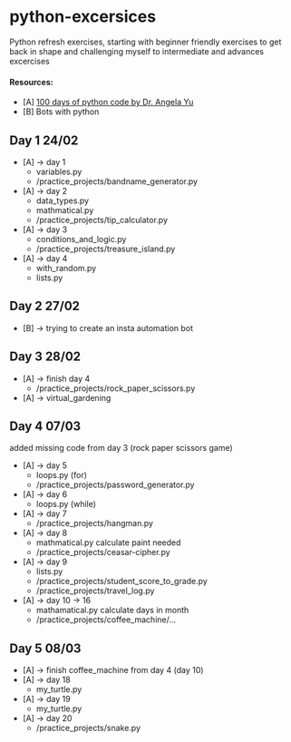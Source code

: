 # python-excersices
Python refresh exercises, 
starting with beginner friendly exercises to get back in shape and challenging myself to intermediate and advances excercises

#### Resources:
- [A] [100 days of python code by Dr. Angela Yu](https://www.udemy.com/course/100-days-of-code/)
- [B] Bots with python

## Day 1 24/02
- [A] -> day 1
    - variables.py
    - /practice_projects/bandname_generator.py
- [A] -> day 2 
    - data_types.py
    - mathmatical.py
    - /practice_projects/tip_calculator.py
- [A] -> day 3
    - conditions_and_logic.py
    - /practice_projects/treasure_island.py
- [A] -> day 4
    - with_random.py    
    - lists.py

## Day 2 27/02
- [B] -> trying to create an insta automation bot

## Day 3 28/02
- [A] -> finish day 4
    - /practice_projects/rock_paper_scissors.py
- [A] -> virtual_gardening

## Day 4 07/03
added missing code from day 3 (rock paper scissors game)
- [A] -> day 5
    - loops.py (for)
    - /practice_projects/password_generator.py
- [A] -> day 6
    - loops.py (while)
- [A] -> day 7
    - /practice_projects/hangman.py
- [A] -> day 8
    - mathmatical.py calculate paint needed
    - /practice_projects/ceasar-cipher.py   
- [A] -> day 9
    - lists.py
    - /practice_projects/student_score_to_grade.py
    - /practice_projects/travel_log.py
- [A] -> day 10 -> 16
    - mathamatical.py calculate days in month
    - /practice_projects/coffee_machine/... 

## Day 5 08/03
- [A] -> finish coffee_machine from day 4 (day 10)
- [A] -> day 18 
    - my_turtle.py
- [A] -> day 19    
    - my_turtle.py
- [A] -> day 20
    - /practice_projects/snake.py    